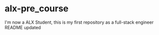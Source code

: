 # alx-pre_course
I'm now a ALX Student, this is my first repository as a full-stack engineer
README updated
